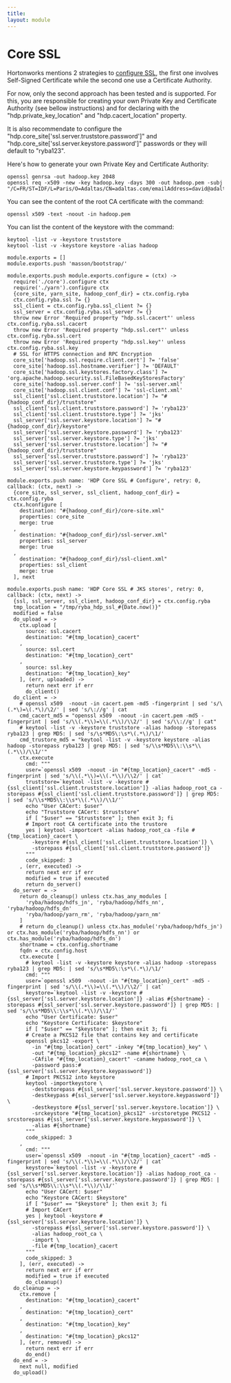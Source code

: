 ```yaml
---
title: 
layout: module
---
```


# Core SSL

Hortonworks mentions 2 strategies to [configure SSL][hdp_ssl], the first one
involves Self-Signed Certificate while the second one use a Certificate
Authority.

For now, only the second approach has been tested and is supported. For this, 
you are responsible for creating your own Private Key and Certificate Authority
(see bellow instructions) and for declaring with the 
"hdp.private\_key\_location" and "hdp.cacert\_location" property.

It is also recommendate to configure the 
"hdp.core\_site['ssl.server.truststore.password']" and 
"hdp.core\_site['ssl.server.keystore.password']" passwords or they will default to
"ryba123".

Here's how to generate your own Private Key and Certificate Authority:

```
openssl genrsa -out hadoop.key 2048
openssl req -x509 -new -key hadoop.key -days 300 -out hadoop.pem -subj "/C=FR/ST=IDF/L=Paris/O=Adaltas/CN=adaltas.com/emailAddress=david@adaltas.com"
```

You can see the content of the root CA certificate with the command:

```
openssl x509 -text -noout -in hadoop.pem
```

You can list the content of the keystore with the command:

```
keytool -list -v -keystore truststore
keytool -list -v -keystore keystore -alias hadoop
```

    module.exports = []
    module.exports.push 'masson/bootstrap/'

    module.exports.push module.exports.configure = (ctx) ->
      require('./core').configure ctx
      require('./yarn').configure ctx
      {core_site, yarn_site, hadoop_conf_dir} = ctx.config.ryba
      ctx.config.ryba.ssl ?= {}
      ssl_client = ctx.config.ryba.ssl_client ?= {}
      ssl_server = ctx.config.ryba.ssl_server ?= {}
      throw new Error 'Required property "hdp.ssl.cacert"' unless ctx.config.ryba.ssl.cacert
      throw new Error 'Required property "hdp.ssl.cert"' unless ctx.config.ryba.ssl.cert
      throw new Error 'Required property "hdp.ssl.key"' unless ctx.config.ryba.ssl.key
      # SSL for HTTPS connection and RPC Encryption
      core_site['hadoop.ssl.require.client.cert'] ?= 'false'
      core_site['hadoop.ssl.hostname.verifier'] ?= 'DEFAULT'
      core_site['hadoop.ssl.keystores.factory.class'] ?= 'org.apache.hadoop.security.ssl.FileBasedKeyStoresFactory'
      core_site['hadoop.ssl.server.conf'] ?= 'ssl-server.xml'
      core_site['hadoop.ssl.client.conf'] ?= 'ssl-client.xml'
      ssl_client['ssl.client.truststore.location'] ?= "#{hadoop_conf_dir}/truststore"
      ssl_client['ssl.client.truststore.password'] ?= 'ryba123'
      ssl_client['ssl.client.truststore.type'] ?= 'jks'
      ssl_server['ssl.server.keystore.location'] ?= "#{hadoop_conf_dir}/keystore"
      ssl_server['ssl.server.keystore.password'] ?= 'ryba123'
      ssl_server['ssl.server.keystore.type'] ?= 'jks'
      ssl_server['ssl.server.truststore.location'] ?= "#{hadoop_conf_dir}/truststore"
      ssl_server['ssl.server.truststore.password'] ?= 'ryba123'
      ssl_server['ssl.server.truststore.type'] ?= 'jks'
      ssl_server['ssl.server.keystore.keypassword'] ?= 'ryba123'

    module.exports.push name: 'HDP Core SSL # Configure', retry: 0, callback: (ctx, next) ->
      {core_site, ssl_server, ssl_client, hadoop_conf_dir} = ctx.config.ryba
      ctx.hconfigure [
        destination: "#{hadoop_conf_dir}/core-site.xml"
        properties: core_site
        merge: true
      ,
        destination: "#{hadoop_conf_dir}/ssl-server.xml"
        properties: ssl_server
        merge: true
      ,
        destination: "#{hadoop_conf_dir}/ssl-client.xml"
        properties: ssl_client
        merge: true
      ], next

    module.exports.push name: 'HDP Core SSL # JKS stores', retry: 0, callback: (ctx, next) ->
      {ssl, ssl_server, ssl_client, hadoop_conf_dir} = ctx.config.ryba
      tmp_location = "/tmp/ryba_hdp_ssl_#{Date.now()}"
      modified = false
      do_upload = ->
        ctx.upload [
          source: ssl.cacert
          destination: "#{tmp_location}_cacert"
        ,
          source: ssl.cert
          destination: "#{tmp_location}_cert"
        ,
          source: ssl.key
          destination: "#{tmp_location}_key"
        ], (err, uploaded) ->
          return next err if err
          do_client()
      do_client = ->
        # openssl x509  -noout -in cacert.pem -md5 -fingerprint | sed 's/\(.*\)=\(.*\)/\2/' | sed 's/\://g' | cat
        cmd_cacert_md5 = "openssl x509  -noout -in cacert.pem -md5 -fingerprint | sed 's/\\(.*\\)=\\(.*\\)/\\2/' | sed 's/\\://g' | cat"
        # keytool -list -v -keystore truststore -alias hadoop -storepass ryba123 | grep MD5: | sed 's/\s*MD5\:\s*\(.*\)/\1/'
        cmd_trustore_md5 = "keytool -list -v -keystore keystore -alias hadoop -storepass ryba123 | grep MD5: | sed 's/\\s*MD5\\:\\s*\\(.*\\)/\\1/'"
        ctx.execute
          cmd: """
          user=`openssl x509  -noout -in "#{tmp_location}_cacert" -md5 -fingerprint | sed 's/\\(.*\\)=\\(.*\\)/\\2/' | cat`
          truststore=`keytool -list -v -keystore #{ssl_client['ssl.client.truststore.location']} -alias hadoop_root_ca -storepass #{ssl_client['ssl.client.truststore.password']} | grep MD5: | sed 's/\\s*MD5\\:\\s*\\(.*\\)/\\1/'`
          echo "User CACert: $user"
          echo "Truststore CACert: $truststore"
          if [ "$user" == "$truststore" ]; then exit 3; fi
          # Import root CA certificate into the trustore
          yes | keytool -importcert -alias hadoop_root_ca -file #{tmp_location}_cacert \
            -keystore #{ssl_client['ssl.client.truststore.location']} \
            -storepass #{ssl_client['ssl.client.truststore.password']}
          """
          code_skipped: 3
        , (err, executed) ->
          return next err if err
          modified = true if executed
          return do_server()
      do_server = ->
        return do_cleanup() unless ctx.has_any_modules [
          'ryba/hadoop/hdfs_jn', 'ryba/hadoop/hdfs_nn', 'ryba/hadoop/hdfs_dn'
          'ryba/hadoop/yarn_rm', 'ryba/hadoop/yarn_nm'
        ]
        # return do_cleanup() unless ctx.has_module('ryba/hadoop/hdfs_jn') or ctx.has_module('ryba/hadoop/hdfs_nn') or ctx.has_module('ryba/hadoop/hdfs_dn')
        shortname = ctx.config.shortname
        fqdn = ctx.config.host
        ctx.execute [
          # keytool -list -v -keystore keystore -alias hadoop -storepass ryba123 | grep MD5: | sed 's/\s*MD5\:\s*\(.*\)/\1/'
          cmd: """
          user=`openssl x509  -noout -in "#{tmp_location}_cert" -md5 -fingerprint | sed 's/\\(.*\\)=\\(.*\\)/\\2/' | cat`
          keystore=`keytool -list -v -keystore #{ssl_server['ssl.server.keystore.location']} -alias #{shortname} -storepass #{ssl_server['ssl.server.keystore.password']} | grep MD5: | sed 's/\\s*MD5\\:\\s*\\(.*\\)/\\1/'`
          echo "User Certificate: $user"
          echo "Keystore Certificate: $keystore"
          if [ "$user" == "$keystore" ]; then exit 3; fi
          # Create a PKCS12 file that contains key and certificate
          openssl pkcs12 -export \
            -in "#{tmp_location}_cert" -inkey "#{tmp_location}_key" \
            -out "#{tmp_location}_pkcs12" -name #{shortname} \
            -CAfile "#{tmp_location}_cacert" -caname hadoop_root_ca \
            -password pass:#{ssl_server['ssl.server.keystore.keypassword']}
          # Import PKCS12 into keystore
          keytool -importkeystore \
            -deststorepass #{ssl_server['ssl.server.keystore.password']} \
            -destkeypass #{ssl_server['ssl.server.keystore.keypassword']} \
            -destkeystore #{ssl_server['ssl.server.keystore.location']} \
            -srckeystore "#{tmp_location}_pkcs12" -srcstoretype PKCS12 -srcstorepass #{ssl_server['ssl.server.keystore.keypassword']} \
            -alias #{shortname}
          """
          code_skipped: 3
        ,
          cmd: """
          user=`openssl x509  -noout -in "#{tmp_location}_cacert" -md5 -fingerprint | sed 's/\\(.*\\)=\\(.*\\)/\\2/' | cat`
          keystore=`keytool -list -v -keystore #{ssl_server['ssl.server.keystore.location']} -alias hadoop_root_ca -storepass #{ssl_server['ssl.server.keystore.password']} | grep MD5: | sed 's/\\s*MD5\\:\\s*\\(.*\\)/\\1/'`
          echo "User CACert: $user"
          echo "Keystore CACert: $keystore"
          if [ "$user" == "$keystore" ]; then exit 3; fi
          # Import CACert
          yes | keytool -keystore #{ssl_server['ssl.server.keystore.location']} \
            -storepass #{ssl_server['ssl.server.keystore.password']} \
            -alias hadoop_root_ca \
            -import \
            -file #{tmp_location}_cacert
          """
          code_skipped: 3
        ], (err, executed) ->
          return next err if err
          modified = true if executed
          do_cleanup()
      do_cleanup = ->
        ctx.remove [
          destination: "#{tmp_location}_cacert"
        ,
          destination: "#{tmp_location}_cert"
        ,
          destination: "#{tmp_location}_key"
        ,
          destination: "#{tmp_location}_pkcs12"
        ], (err, removed) ->
          return next err if err
          do_end()
      do_end = ->
        next null, modified
      do_upload()


[hdp_ssl]: http://docs.hortonworks.com/HDPDocuments/HDP2/HDP-2.1-latest/bk_reference/content/ch_wire-https.html





